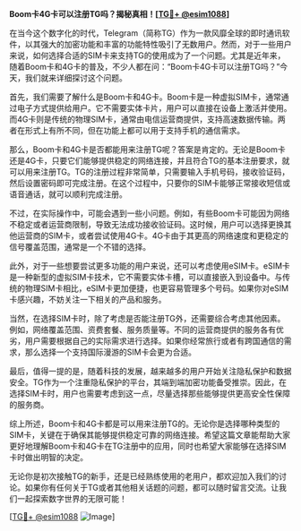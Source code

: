 **Boom卡4G卡可以注册TG吗？揭秘真相！[[TG💪+ @esim1088](https://t.me/s/esim1088)]**

在当今这个数字化的时代，Telegram（简称TG）作为一款风靡全球的即时通讯软件，以其强大的加密功能和丰富的功能特性吸引了无数用户。然而，对于一些用户来说，如何选择合适的SIM卡来支持TG的使用成为了一个问题。尤其是近年来，随着Boom卡和4G卡的普及，不少人都在问：“Boom卡4G卡可以注册TG吗？”今天，我们就来详细探讨这个问题。

首先，我们需要了解什么是Boom卡和4G卡。Boom卡是一种虚拟SIM卡，通常通过电子方式提供给用户。它不需要实体卡片，用户可以直接在设备上激活并使用。而4G卡则是传统的物理SIM卡，通常由电信运营商提供，支持高速数据传输。两者在形式上有所不同，但在功能上都可以用于支持手机的通信需求。

那么，Boom卡和4G卡是否都能用来注册TG呢？答案是肯定的。无论是Boom卡还是4G卡，只要它们能够提供稳定的网络连接，并且符合TG的基本注册要求，就可以用来注册TG。TG的注册过程非常简单，只需要输入手机号码，接收验证码，然后设置密码即可完成注册。在这个过程中，只要你的SIM卡能够正常接收短信或语音通话，就可以顺利完成注册。

不过，在实际操作中，可能会遇到一些小问题。例如，有些Boom卡可能因为网络不稳定或者运营商限制，导致无法成功接收验证码。这时候，用户可以选择更换其他运营商的SIM卡，或者尝试使用4G卡。4G卡由于其更高的网络速度和更稳定的信号覆盖范围，通常是一个不错的选择。

此外，对于一些想要尝试更多功能的用户来说，还可以考虑使用eSIM卡。eSIM卡是一种新型的虚拟SIM卡技术，它不需要实体卡槽，可以直接嵌入到设备中。与传统的物理SIM卡相比，eSIM卡更加便捷，也更容易管理多个号码。如果你对eSIM卡感兴趣，不妨关注一下相关的产品和服务。

当然，在选择SIM卡时，除了考虑是否能注册TG外，还需要综合考虑其他因素。例如，网络覆盖范围、资费套餐、服务质量等。不同的运营商提供的服务各有优劣，用户需要根据自己的实际需求进行选择。如果你经常旅行或者有跨国通信的需求，那么选择一个支持国际漫游的SIM卡会更为合适。

最后，值得一提的是，随着科技的发展，越来越多的用户开始关注隐私保护和数据安全。TG作为一个注重隐私保护的平台，其端到端加密功能备受推崇。因此，在选择SIM卡时，用户也需要考虑到这一点，尽量选择那些能够提供更高安全性保障的服务商。

综上所述，Boom卡和4G卡都是可以用来注册TG的。无论你是选择哪种类型的SIM卡，关键在于确保其能够提供稳定可靠的网络连接。希望这篇文章能帮助大家更好地理解Boom卡和4G卡在TG注册中的应用，同时也希望大家能够在选择SIM卡时做出明智的决定。

无论你是初次接触TG的新手，还是已经熟练使用的老用户，都欢迎加入我们的讨论。如果你有任何关于TG或者其他相关话题的问题，都可以随时留言交流。让我们一起探索数字世界的无限可能！

[[TG💪+ @esim1088](https://t.me/s/esim1088) ![Image](https://i.postimg.cc/4NQfJmqS/Snipaste-2025-05-13-00-14-12.png)]